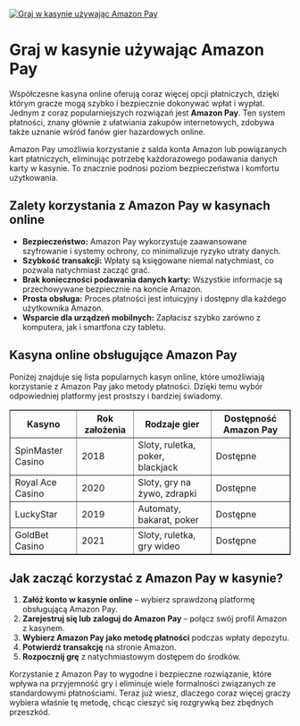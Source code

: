 [![Graj w kasynie używając Amazon Pay](https://123-caf.pages.dev/gitsignup.png)](https://vrmoo.ru/Bt82HjjY)

<h1>Graj w kasynie używając Amazon Pay</h1> <p>Współczesne kasyna online oferują coraz więcej opcji płatniczych, dzięki którym gracze mogą szybko i bezpiecznie dokonywać wpłat i wypłat. Jednym z coraz popularniejszych rozwiązań jest <strong>Amazon Pay</strong>. Ten system płatności, znany głównie z ułatwiania zakupów internetowych, zdobywa także uznanie wśród fanów gier hazardowych online.</p> <p>Amazon Pay umożliwia korzystanie z salda konta Amazon lub powiązanych kart płatniczych, eliminując potrzebę każdorazowego podawania danych karty w kasynie. To znacznie podnosi poziom bezpieczeństwa i komfortu użytkowania.</p>  <h2>Zalety korzystania z Amazon Pay w kasynach online</h2> <ul>   <li><strong>Bezpieczeństwo:</strong> Amazon Pay wykorzystuje zaawansowane szyfrowanie i systemy ochrony, co minimalizuje ryzyko utraty danych.</li>   <li><strong>Szybkość transakcji:</strong> Wpłaty są księgowane niemal natychmiast, co pozwala natychmiast zacząć grać.</li>   <li><strong>Brak konieczności podawania danych karty:</strong> Wszystkie informacje są przechowywane bezpiecznie na koncie Amazon.</li>   <li><strong>Prosta obsługa:</strong> Proces płatności jest intuicyjny i dostępny dla każdego użytkownika Amazon.</li>   <li><strong>Wsparcie dla urządzeń mobilnych:</strong> Zapłacisz szybko zarówno z komputera, jak i smartfona czy tabletu.</li> </ul>  <h2>Kasyna online obsługujące Amazon Pay</h2> <p>Poniżej znajduje się lista popularnych kasyn online, które umożliwiają korzystanie z Amazon Pay jako metody płatności. Dzięki temu wybór odpowiedniej platformy jest prostszy i bardziej świadomy.</p>  <table border="1" cellpadding="8" cellspacing="0">   <thead>     <tr>       <th>Kasyno</th>       <th>Rok założenia</th>       <th>Rodzaje gier</th>       <th>Dostępność Amazon Pay</th>     </tr>   </thead>   <tbody>     <tr>       <td>SpinMaster Casino</td>       <td>2018</td>       <td>Sloty, ruletka, poker, blackjack</td>       <td>Dostępne</td>     </tr>     <tr>       <td>Royal Ace Casino</td>       <td>2020</td>       <td>Sloty, gry na żywo, zdrapki</td>       <td>Dostępne</td>     </tr>     <tr>       <td>LuckyStar</td>       <td>2019</td>       <td>Automaty, bakarat, poker</td>       <td>Dostępne</td>     </tr>     <tr>       <td>GoldBet Casino</td>       <td>2021</td>       <td>Sloty, ruletka, gry wideo</td>       <td>Dostępne</td>     </tr>   </tbody> </table>  <h2>Jak zacząć korzystać z Amazon Pay w kasynie?</h2> <ol>   <li><strong>Załóż konto w kasynie online</strong> – wybierz sprawdzoną platformę obsługującą Amazon Pay.</li>   <li><strong>Zarejestruj się lub zaloguj do Amazon Pay</strong> – połącz swój profil Amazon z kasynem.</li>   <li><strong>Wybierz Amazon Pay jako metodę płatności</strong> podczas wpłaty depozytu.</li>   <li><strong>Potwierdź transakcję</strong> na stronie Amazon.</li>   <li><strong>Rozpocznij grę</strong> z natychmiastowym dostępem do środków.</li> </ol>  <p>Korzystanie z Amazon Pay to wygodne i bezpieczne rozwiązanie, które wpływa na przyjemność gry i eliminuje wiele formalności związanych ze standardowymi płatnościami. Teraz już wiesz, dlaczego coraz więcej graczy wybiera właśnie tę metodę, chcąc cieszyć się rozgrywką bez zbędnych przeszkód.</p>